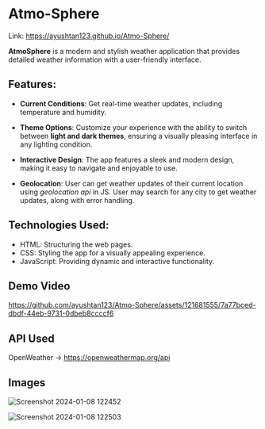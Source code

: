 # Atmo-Sphere

Link: https://ayushtan123.github.io/Atmo-Sphere/

**AtmoSphere** is a modern and stylish weather application that provides detailed weather information with a user-friendly interface.

## Features:
* **Current Conditions**: Get real-time weather updates, including temperature and humidity.

* **Theme Options**: Customize your experience with the ability to switch between **light and dark themes**, ensuring a visually pleasing interface in any lighting condition.

* **Interactive Design**: The app features a sleek and modern design, making it easy to navigate and enjoyable to use.
  
* **Geolocation**: User can get weather updates of their current location using _geolocation api_ in JS. User may search for any city to get weather updates, along with error handling.

## Technologies Used:
* HTML: Structuring the web pages.
* CSS: Styling the app for a visually appealing experience.
* JavaScript: Providing dynamic and interactive functionality.

## Demo Video
https://github.com/ayushtan123/Atmo-Sphere/assets/121681555/7a77bced-dbdf-44eb-9731-0dbeb8ccccf6

## API Used
OpenWeather -> https://openweathermap.org/api

## Images

![Screenshot 2024-01-08 122452](https://github.com/ayushtan123/Atmo-Sphere/assets/121681555/cd73f9f9-d5f3-4479-9969-d5ea78fbfafd)

![Screenshot 2024-01-08 122503](https://github.com/ayushtan123/Atmo-Sphere/assets/121681555/70ef5663-785d-4260-b11d-0c7fcf9ca0c6)



